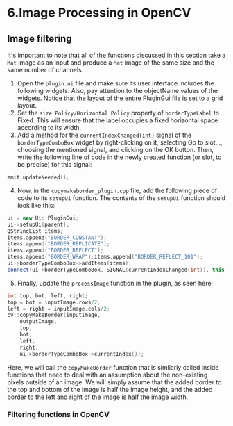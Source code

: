 # 6.Image Processing in OpenCV

## Image filtering

It's important to note that all of the functions discussed in this section take a `Mat` image as an input and produce a `Mat` image of the same size and the same number of channels.

1. Open the `plugin.ui` file and make sure its user interface includes the following widgets. Also, pay attention to the objectName values of the widgets. Notice that the layout of the entire PluginGui file is set to a grid layout.
2. Set the `size Policy/Horizontal Policy` property of `borderTypeLabel` to Fixed. This will ensure that the label occupies a fixed horizontal space according to its width.
3. Add a method for the `currentIndexChanged(int)` signal of the `borderTypeComboBox` widget by right-clicking on it, selecting Go to slot..., choosing the mentioned signal, and clicking on the OK button. Then, write the following line of code in the newly created function (or slot, to be precise) for this signal:

```cpp
emit updateNeeded();
```

4. Now, in the `copymakeborder_plugin.cpp` file, add the following piece of code to its `setupUi` function. The contents of the `setupUi` function should look like this:

```cpp
ui = new Ui::PluginGui;
ui->setupUi(parent);
QStringList items;
items.append("BORDER_CONSTANT");
items.append("BORDER_REPLICATE");
items.append("BORDER_REFLECT");
items.append("BORDER_WRAP");items.append("BORDER_REFLECT_101");
ui->borderTypeComboBox->addItems(items);
connect(ui->borderTypeComboBox, SIGNAL(currentIndexChanged(int)), this, SLOT(on_borderTypeComboBox_currentIndexChanged(int)));
```

5. Finally, update the `processImage` function in the plugin, as seen here:

```cpp
int top, bot, left, right;
top = bot = inputImage.rows/2;
left = right = inputImage.cols/2;
cv::copyMakeBorder(inputImage,
    outputImage,
    top,
    bot,
    left,
    right,
    ui->borderTypeComboBox->currentIndex());
```

Here, we will call the `copyMakeBorder` function that is similarly called inside functions that need to deal with an assumption about the non-existing pixels outside of an image. We will simply assume that the added border to the top and bottom of the image is half the image height, and the added border to the left and right of the image is half the image width.

### Filtering functions in OpenCV